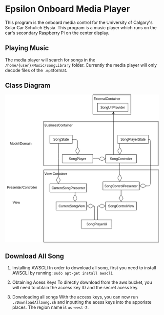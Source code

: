 # Epsilon Onboard Media Player

This program is the onboard media control for the University of Calgary's Solar Car Schulich Elysia. This program is a music player which runs on the car's secondary Raspberry Pi on the center display.

## Playing Music

The media player will search for songs in the `/home/{user}/Music/SongLibrary` folder. Currently the media player will only decode files of the `.mp3`format. 

## Class Diagram

![Class Diagram](pictures/ClassDiagram.png)

## Download All Song
1. Installing AWSCLI
In order to download all song, first you need to install AWSCLI by running:
`sudo apt-get install awscli`

2. Obtaining Acess Keys
To directly download from the aws bucket, you will need to obtain the access key ID and the secret acess key.

3. Downloading all songs
With the access keys, you can now run `./DownloadAllSong.sh` and inputting the acess keys into the apporiate places. The region name is `us-west-2`.
